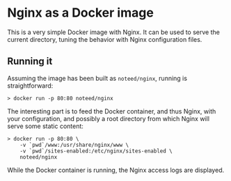 # Nginx as a Docker image

This is a very simple Docker image with Nginx. It can be used to serve the
current directory, tuning the behavior with Nginx configuration files.

## Running it

Assuming the image has been built as `noteed/nginx`, running is
straightforward:

    > docker run -p 80:80 noteed/nginx

The interesting part is to feed the Docker container, and thus Nginx, with your
configuration, and possibly a root directory from which Nginx will serve some
static content:

    > docker run -p 80:80 \
        -v `pwd`/www:/usr/share/nginx/www \
        -v `pwd`/sites-enabled:/etc/nginx/sites-enabled \
        noteed/nginx

While the Docker container is running, the Nginx access logs are displayed.
